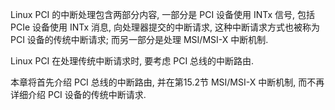 
Linux PCI 的中断处理包含两部分内容, 一部分是 PCI 设备使用 INTx 信号, 包括 PCIe 设备使用 INTx 消息, 向处理器提交的中断请求, 这种中断请求方式也被称为 PCI 设备的传统中断请求; 而另一部分是处理 MSI/MSI-X 中断机制.

Linux PCI 在处理传统中断请求时, 要考虑 PCI 总线的中断路由. 

本章将首先介绍 PCI 总线的中断路由, 并在第15.2节 MSI/MSI-X 中断机制, 而不再详细介绍 PCI 设备的传统中断请求. 

